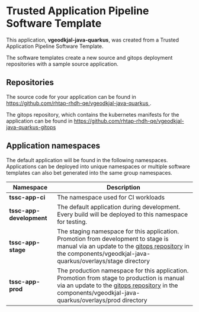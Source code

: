# Trusted Application Pipeline Software Template

This application, **vgeodkjal-java-quarkus**, was created from a Trusted Application Pipeline Software Template.

The software templates create a new source and gitops deployment repositories with a sample source application. 

## Repositories

The source code for your application can be found in [https://github.com/rhtap-rhdh-qe/vgeodkjal-java-quarkus ](https://github.com/rhtap-rhdh-qe/vgeodkjal-java-quarkus ).
 
The gitops repository, which contains the kubernetes manifests for the application can be found in 
[https://github.com/rhtap-rhdh-qe/vgeodkjal-java-quarkus-gitops ](https://github.com/rhtap-rhdh-qe/vgeodkjal-java-quarkus-gitops ) 

## Application namespaces 

The default application will be found in the following namespaces. Applications can be deployed into unique namespaces or multiple software templates can also bet generated into the same group namespaces.  

|  Namespace   |  Description   |  
| -------- | -------- |
| **tssc-app-ci** | The namespace used for CI workloads |
| **tssc-app-development** | The default application during development. Every build will be deployed to this namespace for testing. |
| **tssc-app-stage** | The staging namespace for this application. Promotion from development to stage is manual via an update to the [gitops repository](https://github.com/rhtap-rhdh-qe/vgeodkjal-java-quarkus-gitops ) in the components/vgeodkjal-java-quarkus/overlays/stage directory |
| **tssc-app-prod** | The production namespace for this application. Promotion from stage to production is manual via an update to the [gitops repository](https://github.com/rhtap-rhdh-qe/vgeodkjal-java-quarkus-gitops ) in the components/vgeodkjal-java-quarkus/overlays/prod directory |